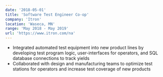 ```yaml
---
date: '2018-05-01'
title: 'Software Test Engineer Co-op'
company: 'Itron'
location: 'Waseca, MN'
range: 'May 2018 - May 2019'
url: 'https://www.itron.com/na'
---
```


- Integrated automated test equipment into new product lines by developing test program logic, user-interfaces for operators, and SQL database connections to track yields
- Collaborated with design and manufacturing teams to optimize test stations for operators and increase test coverage of new products